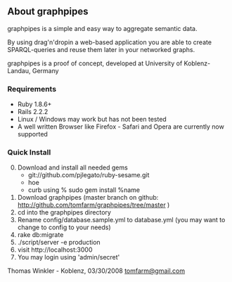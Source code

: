## About graphpipes

graphpipes is a simple and easy way to aggregate semantic data.
      
By using drag'n'dropin a web-based application you are able to create
SPARQL-queries and reuse them later in your networked graphs.

graphpipes is a proof of concept, developed at 
University of Koblenz-Landau, Germany

### Requirements
  * Ruby 1.8.6+
  * Rails 2.2.2
  * Linux / Windows may work but has not been tested
  * A well written Browser like Firefox - Safari and Opera are currently now supported

### Quick Install
  0. Download and install all needed gems
      - git://github.com/pjlegato/ruby-sesame.git
      - hoe
      - curb
      using % sudo gem install %name
  1. Download graphpipes (master branch on github: http://github.com/tomfarm/graphpipes/tree/master )
  2. cd into the graphpipes directory
  3. Rename config/database.sample.yml to database.yml (you may want to change to config to your needs)
  4. rake db:migrate 
  5. ./script/server -e production  
  6. visit http://localhost:3000
  7. You may login using 'admin/secret'


Thomas Winkler - Koblenz, 03/30/2008 
tomfarm@gmail.com